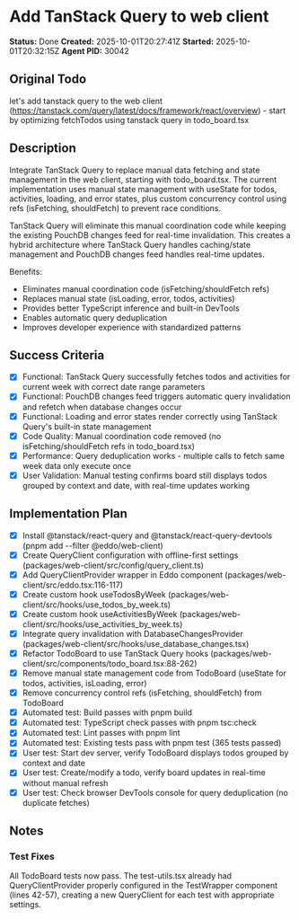 # Add TanStack Query to web client

**Status:** Done
**Created:** 2025-10-01T20:27:41Z
**Started:** 2025-10-01T20:32:15Z
**Agent PID:** 30042

## Original Todo

let's add tanstack query to the web client (https://tanstack.com/query/latest/docs/framework/react/overview) - start by optimizing fetchTodos using tanstack query in todo_board.tsx

## Description

Integrate TanStack Query to replace manual data fetching and state management in the web client, starting with todo_board.tsx. The current implementation uses manual state management with useState for todos, activities, loading, and error states, plus custom concurrency control using refs (isFetching, shouldFetch) to prevent race conditions.

TanStack Query will eliminate this manual coordination code while keeping the existing PouchDB changes feed for real-time invalidation. This creates a hybrid architecture where TanStack Query handles caching/state management and PouchDB changes feed handles real-time updates.

Benefits:

- Eliminates manual coordination code (isFetching/shouldFetch refs)
- Replaces manual state (isLoading, error, todos, activities)
- Provides better TypeScript inference and built-in DevTools
- Enables automatic query deduplication
- Improves developer experience with standardized patterns

## Success Criteria

- [x] Functional: TanStack Query successfully fetches todos and activities for current week with correct date range parameters
- [x] Functional: PouchDB changes feed triggers automatic query invalidation and refetch when database changes occur
- [x] Functional: Loading and error states render correctly using TanStack Query's built-in state management
- [x] Code Quality: Manual coordination code removed (no isFetching/shouldFetch refs in todo_board.tsx)
- [x] Performance: Query deduplication works - multiple calls to fetch same week data only execute once
- [x] User Validation: Manual testing confirms board still displays todos grouped by context and date, with real-time updates working

## Implementation Plan

- [x] Install @tanstack/react-query and @tanstack/react-query-devtools (pnpm add --filter @eddo/web-client)
- [x] Create QueryClient configuration with offline-first settings (packages/web-client/src/config/query_client.ts)
- [x] Add QueryClientProvider wrapper in Eddo component (packages/web-client/src/eddo.tsx:116-117)
- [x] Create custom hook useTodosByWeek (packages/web-client/src/hooks/use_todos_by_week.ts)
- [x] Create custom hook useActivitiesByWeek (packages/web-client/src/hooks/use_activities_by_week.ts)
- [x] Integrate query invalidation with DatabaseChangesProvider (packages/web-client/src/hooks/use_database_changes.tsx)
- [x] Refactor TodoBoard to use TanStack Query hooks (packages/web-client/src/components/todo_board.tsx:88-262)
- [x] Remove manual state management code from TodoBoard (useState for todos, activities, isLoading, error)
- [x] Remove concurrency control refs (isFetching, shouldFetch) from TodoBoard
- [x] Automated test: Build passes with pnpm build
- [x] Automated test: TypeScript check passes with pnpm tsc:check
- [x] Automated test: Lint passes with pnpm lint
- [x] Automated test: Existing tests pass with pnpm test (365 tests passed)
- [x] User test: Start dev server, verify TodoBoard displays todos grouped by context and date
- [x] User test: Create/modify a todo, verify board updates in real-time without manual refresh
- [x] User test: Check browser DevTools console for query deduplication (no duplicate fetches)

## Notes

### Test Fixes

All TodoBoard tests now pass. The test-utils.tsx already had QueryClientProvider properly configured in the TestWrapper component (lines 42-57), creating a new QueryClient for each test with appropriate settings.
